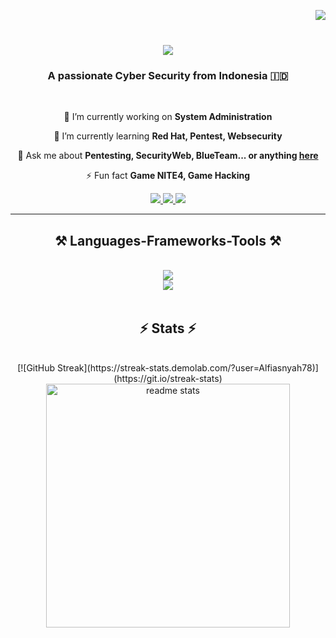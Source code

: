 <img align="right" src="https://visitor-badge.laobi.icu/badge?page_id=Alfiansyah78.Alfiansyah78&left_color=red&right_color=green&left_text=HelloVisitors" /> <br>

<h1 align="center">
    <img src="https://readme-typing-svg.herokuapp.com/?font=Righteous&size=35&center=true&vCenter=true&width=500&height=70&duration=4000&lines=Hallo+There!+👋;+I'm+Alfian+Syah!;" />
</h1>

<h3 align="center">A passionate Cyber Security from Indonesia 🇮🇩 </h3>
</br>

<div align="center">
 
 🔭 I’m currently working on **System Administration**
 
 🌱 I’m currently learning **Red Hat, Pentest, Websecurity**

💬 Ask me about **Pentesting, SecurityWeb, BlueTeam... or anything [here](https://github.com/Alfiansyah78/Alfiansyah78/issues)**

⚡ Fun fact **Game NITE4, Game Hacking**

 </div>

 <div align="center"> 
  <a href="mailto:alex.456.curl@gmail.com">
    <img src="https://img.shields.io/badge/Gmail-333333?style=for-the-badge&logo=gmail&logoColor=red" />
  </a>
  <a href="https://linkedin.com/in/Alfiansyah" target="_blank">
    <img src="https://img.shields.io/badge/LinkedIn-0077B5?style=for-the-badge&logo=linkedin&logoColor=white"  />
  </a>
  <a href="https://Alfiasnyah.github.io" target="_blank">
     <img src="https://img.shields.io/badge/Portfolio-FF5722?style=for-the-badge&logo=todoist&logoColor=white"  /> 
  </a>
</div>

 <hr/>
 
<h2 align="center">⚒️ Languages-Frameworks-Tools ⚒️</h2>
<br/>
<div align="center">
    <img src="https://skillicons.dev/icons?i=py,bootstrap,html,css,vscode,github,figma,js" /> <br>
    <img src="https://skillicons.dev/icons?i=linux,mysql,php,prometheus,kali,redhat" /> <br>
</div>
</br>
<h2 align="center">⚡ Stats ⚡</h2>
<br>
<div align=center>
  [![GitHub Streak](https://streak-stats.demolab.com/?user=Alfiasnyah78)](https://git.io/streak-stats)
  <img width=390 src="https://github-readme-stats.vercel.app/api?username=Alfiasnyah78&count_private=true&show_icons=true&theme=react&rank_icon=github&border_radius=10" alt="readme stats" />
  <br/>
</div>
</br>

